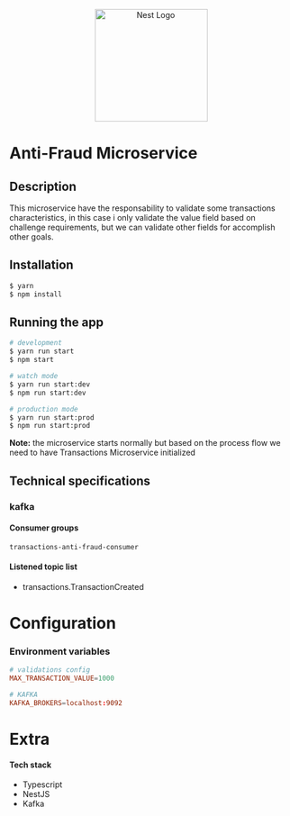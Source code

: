 <p align="center">
  <a  target="blank"><img src="https://www.cloudfoundry.org/wp-content/uploads/icon-microservices-1.png" width="200" alt="Nest Logo" /></a>
</p>

# Anti-Fraud Microservice 

## Description

This microservice have the responsability to validate some transactions characteristics, in this case i only validate the value field based on challenge requirements, but we can validate other fields for accomplish other goals.

## Installation

```bash
$ yarn
$ npm install
```

## Running the app

```bash
# development
$ yarn run start
$ npm start

# watch mode
$ yarn run start:dev
$ npm run start:dev

# production mode
$ yarn run start:prod
$ npm run start:prod
```
**Note:** the microservice starts normally but based on the process flow we need to have Transactions Microservice initialized

## Technical specifications

### kafka

#### Consumer groups

```
transactions-anti-fraud-consumer
```

#### Listened topic list

- transactions.TransactionCreated

# Configuration


### Environment variables

```conf
# validations config
MAX_TRANSACTION_VALUE=1000

# KAFKA
KAFKA_BROKERS=localhost:9092
```

# Extra

#### Tech stack

- Typescript
- NestJS
- Kafka